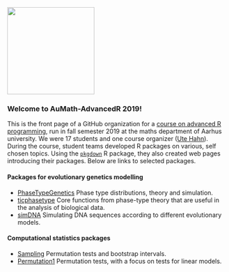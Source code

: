 <!-- ---
layout: master
title: Advanced R 2019
---
-->
<img src="LogoAdvancedR2019.png" width="200px" />

### Welcome to AuMath-AdvancedR 2019!

This is the front page of a GitHub organization for a  [course on advanced R programming](https://kursuskatalog.au.dk/da/course/93164/Advanced-R-Programming-for-Statistical-Applications), run in fall semester 2019 at the maths department of Aarhus university.
We were 17 students and one course organizer ([Ute Hahn](https://pure.au.dk/portal/en/ute@math.au.dk)). During the course, student teams developed R packages on various, self chosen topics. Using the [`pkgdown`](https://pkgdown.r-lib.org/) R package, they also created web pages introducing their packages. Below are links to selected packages.

#### Packages for evolutionary genetics modelling
<!-- * [Abands](https://aumath-advancedr2019.github.io/Abands/). This was only a demo repository and will be removed here later -->
* [PhaseTypeGenetics](https://aumath-advancedr2019.github.io/PhaseTypeGenetics/) Phase type distributions, theory and simulation.
* [ticphasetype](https://aumath-advancedr2019.github.io/ticphasetype/index.html) Core functions from phase-type theory that are useful in the analysis of biological data.
* [simDNA](https://aumath-advancedr2019.github.io/simDNA/) Simulating DNA sequences according to different evolutionary models.

#### Computational statistics packages

* [Sampling](https://aumath-advancedr2019.github.io/Sampling/) Permutation tests and bootstrap intervals.
* [Permutation1](https://aumath-advancedr2019.github.io/Permutation1/) Permutation tests, with a focus on tests for linear models.
